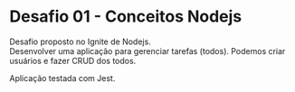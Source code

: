 # Desafio 01 - Conceitos Nodejs

<p>Desafio proposto no Ignite de Nodejs.<br/>Desenvolver uma aplicação para gerenciar tarefas (todos). Podemos criar usuários e fazer CRUD dos todos.</p>
<p>Aplicação testada com Jest.</p>
